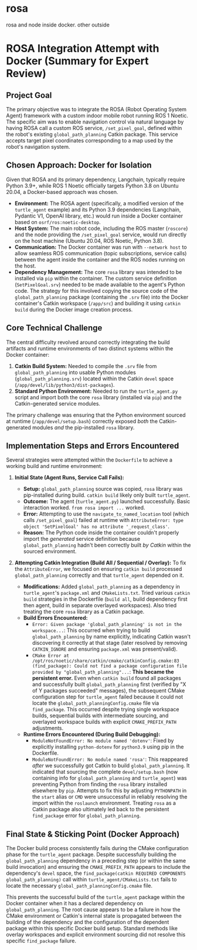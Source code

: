 # rosa
rosa and node inside docker. other outside
# ROSA Integration Attempt with Docker (Summary for Expert Review)

## Project Goal

The primary objective was to integrate the ROSA (Robot Operating System Agent) framework with a custom indoor mobile robot running ROS 1 Noetic. The specific aim was to enable navigation control via natural language by having ROSA call a custom ROS service, `/set_pixel_goal`, defined within the robot's existing `global_path_planning` Catkin package. This service accepts target pixel coordinates corresponding to a map used by the robot's navigation system.

## Chosen Approach: Docker for Isolation

Given that ROSA and its primary dependency, Langchain, typically require Python 3.9+, while ROS 1 Noetic officially targets Python 3.8 on Ubuntu 20.04, a Docker-based approach was chosen.

*   **Environment:** The ROSA agent (specifically, a modified version of the `turtle_agent` example) and its Python 3.9 dependencies (Langchain, Pydantic V1, OpenAI library, etc.) would run inside a Docker container based on `osrf/ros:noetic-desktop`.
*   **Host System:** The main robot code, including the ROS master (`roscore`) and the node providing the `/set_pixel_goal` service, would run directly on the host machine (Ubuntu 20.04, ROS Noetic, Python 3.8).
*   **Communication:** The Docker container was run with `--network host` to allow seamless ROS communication (topic subscriptions, service calls) between the agent inside the container and the ROS nodes running on the host.
*   **Dependency Management:** The core `rosa` library was intended to be installed via `pip` within the container. The custom service definition (`SetPixelGoal.srv`) needed to be made available to the agent's Python code. The strategy for this involved copying the source code of the `global_path_planning` package (containing the `.srv` file) into the Docker container's Catkin workspace (`/app/src`) and building it using `catkin build` during the Docker image creation process.

## Core Technical Challenge

The central difficulty revolved around correctly integrating the build artifacts and runtime environments of two distinct systems within the Docker container:

1.  **Catkin Build System:** Needed to compile the `.srv` file from `global_path_planning` into usable Python modules (`global_path_planning.srv`) located within the Catkin `devel` space (`/app/devel/lib/python3/dist-packages`).
2.  **Standard Python Environment:** Needed to run the `turtle_agent.py` script and import both the core `rosa` library (installed via `pip`) and the Catkin-generated service modules.

The primary challenge was ensuring that the Python environment sourced at runtime (`/app/devel/setup.bash`) correctly exposed *both* the Catkin-generated modules *and* the pip-installed `rosa` library.

## Implementation Steps and Errors Encountered

Several strategies were attempted within the `Dockerfile` to achieve a working build and runtime environment:

1.  **Initial State (Agent Runs, Service Call Fails):**
    *   **Setup:** `global_path_planning` source was copied, `rosa` library was pip-installed during build. `catkin build` likely only built `turtle_agent`.
    *   **Outcome:** The agent (`turtle_agent.py`) launched successfully. Basic interaction worked. `from rosa import ...` worked.
    *   **Error:** Attempting to use the `navigate_to_named_location` tool (which calls `/set_pixel_goal`) failed at runtime with `AttributeError: type object 'SetPixelGoal' has no attribute '_request_class'`.
    *   **Reason:** The Python code inside the container couldn't properly import the *generated* service definition because `global_path_planning` hadn't been correctly built *by Catkin* within the sourced environment.

2.  **Attempting Catkin Integration (Build All / Sequential / Overlay):** To fix the `AttributeError`, we focused on ensuring `catkin build` processed `global_path_planning` correctly and that `turtle_agent` depended on it.
    *   **Modifications:** Added `global_path_planning` as a dependency in `turtle_agent`'s `package.xml` and `CMakeLists.txt`. Tried various `catkin build` strategies in the Dockerfile (`build all`, build dependency first then agent, build in separate overlayed workspaces). Also tried treating the core `rosa` library as a Catkin package.
    *   **Build Errors Encountered:**
        *   `Error: Given package 'global_path_planning' is not in the workspace...`: This occurred when trying to build `global_path_planning` by name explicitly, indicating Catkin wasn't discovering it correctly at that stage (later resolved by removing `CATKIN_IGNORE` and ensuring `package.xml` was present/valid).
        *   `CMake Error at /opt/ros/noetic/share/catkin/cmake/catkinConfig.cmake:83 (find_package): Could not find a package configuration file provided by "global_path_planning"...`: **This became the persistent error.** Even when `catkin build` found all packages and successfully built `global_path_planning` first (verified by "X of Y packages succeeded" messages), the subsequent CMake configuration step for `turtle_agent` failed because it could not locate the `global_path_planningConfig.cmake` file via `find_package`. This occurred despite trying single workspace builds, sequential builds with intermediate sourcing, and overlayed workspace builds with explicit `CMAKE_PREFIX_PATH` adjustments.
    *   **Runtime Errors Encountered (During Build Debugging):**
        *   `ModuleNotFoundError: No module named 'dotenv'`: Fixed by explicitly installing `python-dotenv` for `python3.9` using pip in the Dockerfile.
        *   `ModuleNotFoundError: No module named 'rosa'`: This reappeared *after* we successfully got Catkin to build `global_path_planning`. It indicated that sourcing the complete `devel/setup.bash` (now containing info for `global_path_planning` and `turtle_agent`) was preventing Python from finding the `rosa` library installed elsewhere by `pip`. Attempts to fix this by adjusting `PYTHONPATH` in the `start` alias or `CMD` were unsuccessful in reliably resolving the import within the `roslaunch` environment. Treating `rosa` as a Catkin package also ultimately led back to the persistent `find_package` error for `global_path_planning`.

## Final State & Sticking Point (Docker Approach)

The Docker build process consistently fails during the CMake configuration phase for the `turtle_agent` package. Despite successfully building the `global_path_planning` dependency in a preceding step (or within the same build invocation) and ensuring the `CMAKE_PREFIX_PATH` appears to include the dependency's `devel` space, the `find_package(catkin REQUIRED COMPONENTS global_path_planning)` call within `turtle_agent/CMakeLists.txt` fails to locate the necessary `global_path_planningConfig.cmake` file.

This prevents the successful build of the `turtle_agent` package within the Docker container when it has a declared dependency on `global_path_planning`. The root cause appears to be a failure in how the CMake environment or Catkin's internal state is propagated between the building of the dependency and the configuration of the dependent package within this specific Docker build setup. Standard methods like overlay workspaces and explicit environment sourcing did not resolve this specific `find_package` failure.
